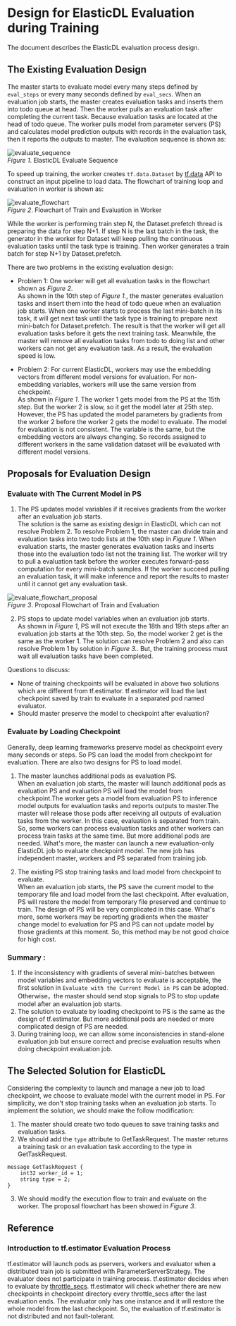 # Design for ElasticDL Evaluation during Training

The document describes the ElasticDL evaluation process design.

## The Existing Evaluation Design

The master starts to evaluate model every many steps defined by `eval_steps` or every many seconds defined by `eval_secs`. When an evaluation job starts, the master creates evaluation tasks and inserts them into todo queue at head. Then the worker pulls an evaluation task after completing the current task. Because evaluation tasks are located at the head of todo queue. The worker pulls model from parameter servers (PS) and calculates model prediction outputs with records in the evaluation task, then it reports the outputs to master. The evaluation sequence is shown as:

![evaluate_sequence](/docs/images/evaluate_sequence.svg) \
 <em>Figure 1</em>. ElasticDL Evaluate Sequence

To speed up training, the worker creates `tf.data.Dataset` by [tf.data]((https://www.tensorflow.org/guide/data_performance)) API to construct an input pipeline to load data. The flowchart of training loop and evaluation in worker is shown as:

![evaluate_flowchart](/docs/images/train_and_evaluate_flowchart.svg)\
<em>Figure 2</em>. Flowchart of Train and Evaluation in Worker

While the worker is performing train step N, the Dataset.prefetch thread is preparing the data for step N+1. If step N is the last batch in the task,  the generator in the worker for Dataset will keep pulling the continuous evaluation tasks until the task type is training. Then worker generates a train batch for step N+1 by Dataset.prefetch. 

There are two problems in the existing evaluation design:

* Problem 1: One worker will get all evaluation tasks in the flowchart shown as <em>Figure 2</em>.\
As shown in the 10th step of <em> Figure 1.</em>, the master generates evaluation tasks and insert them into the head of todo queue when an evaluation job starts. When one worker starts to process the last mini-batch in its task, it will get next task until the task type is training to prepare next mini-batch for Dataset.prefetch. The result is that the worker will get all evaluation tasks before it gets the next training task. Meanwhile, the master will remove all evaluation tasks from todo to doing list and other workers can not get any evaluation task. As a result, the evaluation speed is low.

* Problem 2: 
For current ElasticDL, workers may use the embedding vectors from different model versions for evaluation. For non-embedding variables, workers will use the same version from checkpoint.\
As shown in <em>Figure 1</em>. The worker 1 gets model from the PS at the 15th step. But the worker 2 is slow, so it get the model later at 25th step. However, the PS has updated the model parameters by gradients from the worker 2 before the worker 2 gets the model to evaluate. The model for evaluation is not consistent. The variable is the same, but the embedding vectors are always changing. So records assigned to different workers in the same validation dataset will be evaluated with different model versions. 


## Proposals for Evaluation Design
### Evaluate with The Current Model in PS 
1. The PS updates model variables if it receives gradients from the worker after an evaluation job starts.\
The solution is the same as existing design in ElasticDL which can not resolve Problem 2. To resolve Problem 1, the master can divide train and evaluation tasks into two todo lists at the 10th step in <em>Figure 1</em>. When evaluation starts, the master generates evaluation tasks and inserts those into the evaluation todo list not the training list. The worker will try to pull a evaluation task before the worker executes forward-pass computation for every mini-batch samples. If the worker succeed pulling an evaluation task, it will make inference and report the results to master until it cannot get any evaluation task. 

![evaluate_flowchart_proposal](/docs/images/train_and_evaluate_flowchart_proposal.svg)\
<em>Figure 3</em>. Proposal Flowchart of Train and Evaluation

2. PS stops to update model variables when an evaluation job starts.\
As shown in <em>Figure 1</em>, PS will not execute the 18th and 19th steps after an evaluation job starts at the 10th step. So, the model worker 2 get is the same as the worker 1. The solution can resolve Problem 2 and also can resolve Problem 1 by solution in <em>Figure 3.</em>. But, the training process must wait all evaluation tasks have been completed. 

Questions to discuss:
* None of training checkpoints will be evaluated in above two solutions which are different from tf.estimator. tf.estimator will load the last checkpoint saved by train to evaluate in a separated pod named evaluator. 
* Should master preserve the model to checkpoint after evaluation?

### Evaluate by Loading Checkpoint
Generally, deep learning frameworks preserve model as checkpoint every many seconds or steps. So PS can load the model from checkpoint for evaluation. There are also two designs for PS to load model. 

1. The master launches additional pods as evaluation PS.\
When an evaluation job starts, the master will launch additional pods as evaluation PS and evaluation PS will load the model from checkpoint.The worker gets a model from evaluation PS to inference model outputs for evaluation tasks and reports outputs to master.The master will release those pods after receiving all outputs of evaluation tasks from the worker. In this case, evaluation is separated from train. So, some workers can process evaluation tasks and other workers can process train tasks at the same time. But more additional pods are needed. What's more, the master can launch a new evaluation-only ElasticDL job to evaluate checkpoint model. The new job has independent master, workers and PS separated from training job.

2. The existing PS stop training tasks and load model from checkpoint to evaluate.\
When an evaluation job starts, the PS save the current model to the temporary file and load model from the last checkpoint. After evaluation, PS will restore the model from temporary file preserved and continue to train. The design of PS will be very complicated in this case. What's more, some workers may be reporting gradients when the master change model to evaluation for PS and PS can not update model by those gradients at this moment. So, this method may be not good choice for high cost.


### Summary :
1. If the inconsistency with gradients of several mini-batches  between model variables and embedding vectors to evaluate is acceptable, the first solution in `Evaluate with the Current Model in PS` can be adopted. Otherwise，the master should send stop signals to PS to stop update model after an evaluation job starts.
2. The solution to evaluate by loading checkpoint to PS is the same as the design of tf.estimator. But more additional pods are needed or more complicated design of PS are needed. 
3. During training loop, we can allow some inconsistencies in stand-alone evaluation job but ensure correct and precise evaluation results when doing checkpoint evaluation job.

## The Selected Solution for ElasticDL
Considering the complexity to launch and manage a new job to load checkpoint, we choose to evaluate model with the current model in PS. For simplicity, we don't stop training tasks when an evaluation job starts. To implement the solution, we should make the follow modification:
1. The master should create two todo queues to save training tasks and evaluation tasks.
2. We should add the `type` attribute to GetTaskRequest. The master returns a training task or an evaluation task according to the type in GetTaskRequest. 
```
message GetTaskRequest {
    int32 worker_id = 1;
    string type = 2;
}
```
3. We should modify the execution flow to train and evaluate on the worker. The proposal flowchart has been showed in <em>Figure 3</em>.

## Reference
### Introduction to tf.estimator Evaluation Process
tf.estimator will launch pods as pservers, workers and evaluator when a distributed train job is submitted with ParameterServerStrategy. The evaluator does not participate in training process. tf.estimator decides when to evaluate by [throttle_secs](https://www.tensorflow.org/api_docs/python/tf/estimator/EvalSpec#throttle_secs). tf.estimator will check whether there are new checkpoints in checkpoint directory every throttle_secs after the last evaluation ends. The evaluator only has one instance and it will restore the whole model from the last checkpoint. So, the evaluation of tf.estimator is not distributed and not fault-tolerant.
